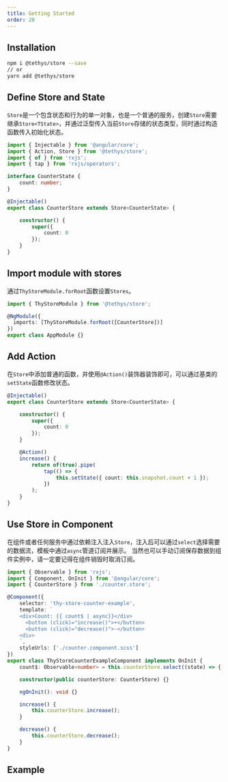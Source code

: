 ```yaml
---
title: Getting Started
order: 20
---
```


## Installation

```bash
npm i @tethys/store --save
// or
yarn add @tethys/store
```

## Define Store and State

`Store`是一个包含状态和行为的单一对象，也是一个普通的服务，创建`Store`需要继承`Store<TState>`，并通过泛型传入当前`Store`存储的状态类型，同时通过构造函数传入初始化状态。

```ts
import { Injectable } from '@angular/core';
import { Action, Store } from '@tethys/store';
import { of } from 'rxjs';
import { tap } from 'rxjs/operators';

interface CounterState {
    count: number;
}

@Injectable()
export class CounterStore extends Store<CounterState> {

    constructor() {
        super({
            count: 0
        });
    }
}
```

## Import module with stores

通过`ThyStoreModule.forRoot`函数设置`Stores`。

```ts
import { ThyStoreModule } from '@tethys/store';

@NgModule({
  imports: [ThyStoreModule.forRoot([CounterStore])]
})
export class AppModule {}
```

## Add Action
在`Store`中添加普通的函数，并使用`@Action()`装饰器装饰即可，可以通过基类的`setState`函数修改状态。
```ts
@Injectable()
export class CounterStore extends Store<CounterState> {

    constructor() {
        super({
            count: 0
        });
    }

    @Action()
    increase() {
        return of(true).pipe(
            tap(() => {
                this.setState({ count: this.snapshot.count + 1 });
            })
        );
    }
}
```

## Use Store in Component

在组件或者任何服务中通过依赖注入注入`Store`，注入后可以通过`select`选择需要的数据流，模板中通过`async`管道订阅并展示。
<alert>当然也可以手动订阅保存数据到组件实例中，请一定要记得在组件销毁时取消订阅。</alert>

```ts
import { Observable } from 'rxjs';
import { Component, OnInit } from '@angular/core';
import { CounterStore } from './counter.store';

@Component({
    selector: 'thy-store-counter-example',
    template: `
    <div>Count: {{ count$ | async}}</div>
      <button (click)="increase()">+</button>
      <button (click)="decrease()">-</button>
    <div>
    `,
    styleUrls: ['./counter.component.scss']
})
export class ThyStoreCounterExampleComponent implements OnInit {
    count$: Observable<number> = this.counterStore.select((state) => { return state.count });

    constructor(public counterStore: CounterStore) {}

    ngOnInit(): void {}

    increase() {
        this.counterStore.increase();
    }

    decrease() {
        this.counterStore.decrease();
    }
}
```

## Example
<example name="thy-store-counter-example" />
